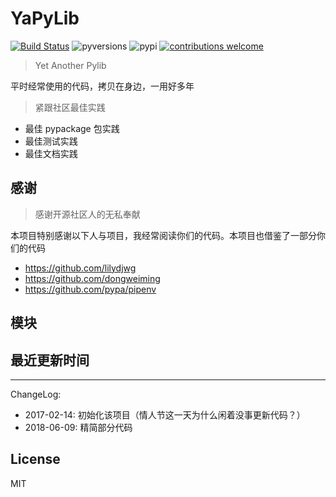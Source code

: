 # YaPyLib

[![Build Status](https://travis-ci.org/twocucao/YaPyLib.svg?branch=master)](https://travis-ci.org/twocucao/YaPyLib)
![pyversions](https://img.shields.io/badge/python%20-3.6%2B-blue.svg)
![pypi](https://img.shields.io/pypi/v/nine.svg)
[![contributions welcome](https://img.shields.io/badge/contributions-welcome-ff69b4.svg)](https://github.com/twocucao/YaPyLib/issues)

> Yet Another Pylib

平时经常使用的代码，拷贝在身边，一用好多年

> 紧跟社区最佳实践

- 最佳 pypackage 包实践
- 最佳测试实践
- 最佳文档实践

## 感谢

> 感谢开源社区人的无私奉献

本项目特别感谢以下人与项目，我经常阅读你们的代码。本项目也借鉴了一部分你们的代码

 - https://github.com/lilydjwg
 - https://github.com/dongweiming
 - https://github.com/pypa/pipenv

## 模块

## 最近更新时间

---
ChangeLog:
 - 2017-02-14: 初始化该项目（情人节这一天为什么闲着没事更新代码？）
 - 2018-06-09: 精简部分代码

## License

MIT



